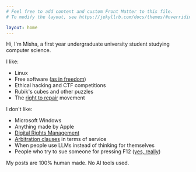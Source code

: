 ```yaml
---
# Feel free to add content and custom Front Matter to this file.
# To modify the layout, see https://jekyllrb.com/docs/themes/#overriding-theme-defaults

layout: home
---
```

Hi, I'm Misha, a first year undergraduate university student studying computer science.

I like:
* Linux
* Free software ([as in freedom](https://www.gnu.org/philosophy/free-sw.en.html))
* Ethical hacking and CTF competitions
* Rubik's cubes and other puzzles
* The [right to repair](https://en.wikipedia.org/wiki/Right_to_repair) movement

I don't like:
* Microsoft Windows
* Anything made by Apple
* [Digital Rights Management](https://www.eff.org/issues/drm)
* [Arbitration clauses](https://wiki.rossmanngroup.com/wiki/Forced_arbitration) in terms of service
* When people use LLMs instead of thinking for themselves
* People who try to sue someone for pressing F12 ([yes, really](https://www.youtube.com/watch?v=lSsvzBV0tyI))

My posts are 100% human made. No AI tools used.
